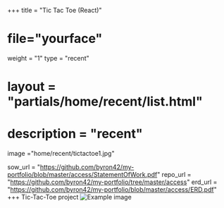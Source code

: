 +++
title = "Tic Tac Toe (React)"
# file="yourface"
weight = "1"
type = "recent"
# layout = "partials/home/recent/list.html"
# description = "recent"
image ="home/recent/tictactoe1.jpg"


sow_url = "https://github.com/byron42/my-portfolio/blob/master/access/StatementOfWork.pdf"
repo_url = "https://github.com/byron42/my-portfolio/tree/master/access"
erd_url = "https://github.com/byron42/my-portfolio/blob/master/access/ERD.pdf"
+++
Tic-Tac-Toe project
![Example image](images/mac.jpg)